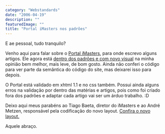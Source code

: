 ```yaml
---
category: "Webstandards"
date: "2006-04-19"
description: ""
featuredImage: ""
title: "Portal iMasters nos padrões"
---
```


E ae pessoal, tudo tranquilo?

Venho aqui para falar sobre o [Portal iMasters](http://www.imasters.com.br), para onde escrevo alguns artigos. Ele agora está [dentro dos padrões e com novo visual](http://www.maujor.com/blog/2006/04/19/imasters/) na minha opinião bem melhor, mais leve, de bom gosto. Ainda não conferi o código para ver parte da semântica do código do site, mas deixarei isso para depois.

O Portal está validado em xhtml 1.1 e no css também. Possui ainda alguns erros na validação por dentro das matérias e artigos, pois como foi criado fora dos padrões e adaptar cada artigo vai ser um árduo trabalho. :D

Deixo aqui meus parabéns ao Tiago Baeta, diretor do iMasters e ao André Metzen, responsável pela codificação do novo layout. [Confira o novo layout.](http://www.imasters.com.br)

Aquele abraço.

